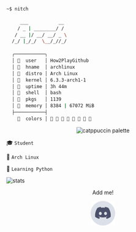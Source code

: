 ```sh
~$ nitch

     ___           __
    / _ | ________/ /
   / __ |/ __/ __/ _ \
  /_/ |_/_/  \__/_//_/

  ╭───────────╮
  │   user   │ How2PlayGithub
  │   hname  │ archlinux
  │   distro │ Arch Linux
  │   kernel │ 6.3.3-arch1-1
  │   uptime │ 3h 44m
  │   shell  │ bash
  │   pkgs   │ 1139
  │   memory │ 8384 | 67072 MiB
  ├───────────┤
      colors │        
```

<p align="center">
  <img src="https://raw.githubusercontent.com/catppuccin/catppuccin/main/assets/palette/macchiato.png" alt="catppuccin palette" width="400" />
</p>

<!--- about -->
🎓 `Student` 

🐧 `Arch Linux` 

🐍 `Learning Python` 

<!-- stats -->
![stats](https://github-readme-stats.vercel.app/api?username=How2PlayGithub&show_icons=true&bg_color=24273a&text_color=cad3f5&icon_color=c6a0f6&title_color=8bd5ca)

<!-- Connection -->
<p align="center">
  Add me! 
</p>
<p align="center">
  <a href="discord.gg/dKHsqFFce">
    <picture>
      <source srcset="https://raw.githubusercontent.com/catppuccin/catppuccin/main/assets/social/macchiato_discord.svg" width="64" height="64" alt="Discord Logo" media="(prefers-color-scheme: dark)"/>
      <source srcset="https://raw.githubusercontent.com/catppuccin/catppuccin/main/assets/social/latte_discord.svg" width="64" height="64" alt="Discord Logo" media="(prefers-color-scheme: light), (prefers-color-scheme: no-preference)"/>
      <img src="https://raw.githubusercontent.com/catppuccin/catppuccin/main/assets/social/latte_discord.svg" width="64" height="64" alt="Discord Logo"/>
    </picture>
  </a>
</p>
